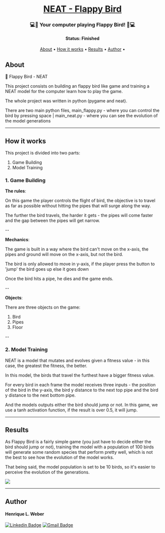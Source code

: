 <h1 align="center">
   <a href="#"> NEAT - Flappy Bird </a>
</h1>

<h3 align="center">
    💻🐤 Your computer playing Flappy Bird! 🐤💻
</h3>

<h4 align="center"> 
	 Status: Finished
</h4>

<p align="center">
 <a href="#about">About</a> •
 <a href="#how-it-works">How it works</a> • 
 <a href="#results">Results</a> • 
 <a href="#author">Author</a> • 

</p>


## About

🐤	Flappy Bird - NEAT

This project consists on building an flappy bird like game and training a NEAT model for the computer learn how to play the game.

The whole project was written in python (pygame and neat).

There are two main python files, main_flappy.py - where you can control the bird by pressing space | main_neat.py - where you can see the evolution of the model generations

---

## How it works

This project is divided into two parts:
1. Game Building
2. Model Training

### 1. Game Building

**The rules**:

On this game the player controls the flight of bird, the objective is to travel as far as possible without hitting the pipes that will surge along the way.

The further the bird travels, the harder it gets - the pipes will come faster and the gap between the pipes will get narrow.
 
--

**Mechanics**:

The game is built in a way where the bird can't move on the x-axis, the pipes and ground will move on the x-axis, but not the bird.

The bird is only allowed to move in y-axis, if the player press the button to 'jump' the bird goes up else it goes down

Once the bird hits a pipe, he dies and the game ends.

--

**Objects**:

There are three objects on the game:
1. Bird 
2. Pipes
3. Floor

--

### 2. Model Training

NEAT is a model that mutates and evolves given a fitness value - in this case, the greatest the fitness, the better.

In this model, the birds that travel the furthest have a bigger fitness value.

For every bird in each frame the model receives three inputs - the position of the bird in the y-axis, the bird y distance to the next top pipe and the bird y distance to the next bottom pipe.

And the models outputs either the bird should jump or not. In this game, we use a tanh activation function, if the result is over 0.5, it will jump.

---

## Results

As Flappy Bird is a fairly simple game (you just have to decide either the bird should jump or not), training the model with a population of 100 birds will generate some random species that perform pretty well, which is not the best to see how the evolution of the model works.

That being said, the model population is set to be 10 birds, so it's easier to perceive the evolution of the generations.


![](assets/evolution-flappy_bird.gif)

---

## Author

#### Henrique L. Weber

[![Linkedin Badge](https://img.shields.io/badge/-LinkedIn-blue?style=flat-square&logo=Linkedin&logoColor=white&link=https://www.linkedin.com/in/henrique-weber/)](https://www.linkedin.com/in/henrique-weber/) 
[![Gmail Badge](https://img.shields.io/badge/-Email-c14438?style=flat-square&logo=Gmail&logoColor=white&link=mailto:hlweber@uol.com.br)](mailto:hlweber@uol.com.br)
